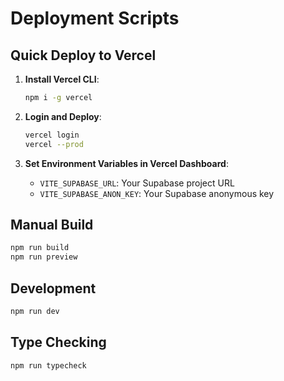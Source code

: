 # Deployment Scripts

## Quick Deploy to Vercel

1. **Install Vercel CLI**:

   ```bash
   npm i -g vercel
   ```

2. **Login and Deploy**:

   ```bash
   vercel login
   vercel --prod
   ```

3. **Set Environment Variables in Vercel Dashboard**:
   - `VITE_SUPABASE_URL`: Your Supabase project URL
   - `VITE_SUPABASE_ANON_KEY`: Your Supabase anonymous key

## Manual Build

```bash
npm run build
npm run preview
```

## Development

```bash
npm run dev
```

## Type Checking

```bash
npm run typecheck
```
